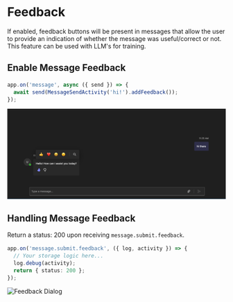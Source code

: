 # Feedback

If enabled, feedback buttons will be present in messages that allow the user to provide
an indication of whether the message was useful/correct or not. This feature can be used
with LLM's for training.

## Enable Message Feedback

```typescript
app.on('message', async ({ send }) => {
  await send(MessageSendActivity('hi!').addFeedback());
});
```

![Feedback Message](https://github.com/microsoft/teams.ts/blob/main/assets/screenshots/feedback_message.png?raw=true)

## Handling Message Feedback

Return a status: 200 upon receiving `message.submit.feedback`.

```typescript
app.on('message.submit.feedback', ({ log, activity }) => {
  // Your storage logic here...
  log.debug(activity);
  return { status: 200 };
});
```

![Feedback Dialog](https://github.com/microsoft/teams.ts/blob/main/screenshots/feedback_dialog.png?raw=true)
